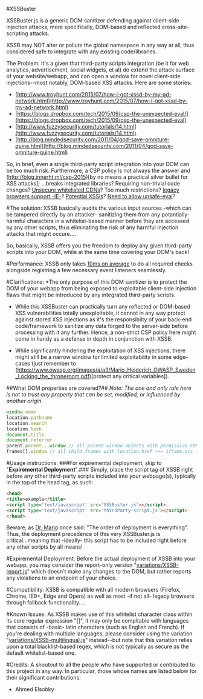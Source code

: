 #XSSBuster

XSSBuster.js is a generic DOM sanitizer defending against client-side injection attacks, more specifically, DOM-based and reflected cross-site-scripting attacks.

XSSB may NOT alter or pollute the global namespace in any way at all, thus considered safe to integrate with any existing code/libraries.

The Problem:
It's a given that third-party scripts integration (be it for web analytics, advertisement, social widgets, et al) do extend the attack surface of your website/webapp, and can open a window for novel client-side injections--most notably, DOM-based XSS attacks. Here are some stories:
* [http://www.troyhunt.com/2015/07/how-i-got-xssd-by-my-ad-network.html](http://www.troyhunt.com/2015/07/how-i-got-xssd-by-my-ad-network.html)
* [https://blogs.dropbox.com/tech/2015/09/csp-the-unexpected-eval/](https://blogs.dropbox.com/tech/2015/09/csp-the-unexpected-eval)
* [http://www.fuzzysecurity.com/tutorials/14.html](http://www.fuzzysecurity.com/tutorials/14.html)
* [http://blog.mindedsecurity.com/2011/04/god-save-omniture-quine.html](http://blog.mindedsecurity.com/2011/04/god-save-omniture-quine.html)

So, in brief, even a single third-party script integration into your DOM can be too much risk. Furthermore, a CSP policy is not always the answer and (http://blog.innerht.ml/csp-2015)[by no means a practical silver bullet for XSS attacks]; ...breaks integrated libraries? Requiring non-trivial code changes? [Unsecure whitelisted CDNs](https://github.com/cure53/XSSChallengeWiki/wiki/H5SC-Minichallenge-3:-%22Sh*t,-it's-CSP!%22)? Too much restrictions? [legacy browsers support -IE-](http://caniuse.com/csp)? [Potential XSSIs](https://www.kittenpics.org/wp-content/uploads/2015/11/blackhat-eu-15.pdf)? [Need to allow unsafe-eval](https://blogs.dropbox.com/tech/2015/09/csp-the-unexpected-eval)?

#The solution:
XSSB basically audits the various input sources -which can be tampered directly by an attacker- sanitizing them from any potantially-harmful characters in a whitelist-based manner before they are accessed by any other scripts, thus eliminating the risk of any harmful injection attacks that might occure....

So, basically, XSSB offers you the freedom to deploy any given third-party scripts into your DOM, while at the same time covering your DOM's back!

#Performance:
XSSB only takes [10ms on average](/tests/perf) to do all required checks alongside registring a few necessary event listeners seamlessly.

#Clarifications:
*The only purpose of this DOM sanitizer is to protect the DOM of your webapp from being exposed to exploitable client-side injection flaws that might be introduced by any integrated third-party scripts.

* While this XSSBuster can practically turn any reflected or DOM-based XSS vulnerabilities totally unexploitable, it cannot in any way protect against stored XSS injections as it's the responsibilty of your back-end code/framework to sanitize any data forged to the server-side before processing with it any further. Hence, a non-strict CSP policy here might come in handy as a defense in depth in conjunction with XSSB.

* While significantly hindering the exploitation of XSS injections, there might still be a narrow window for limited exploitability in some edge-cases (just remember to (https://www.owasp.org/images/a/a3/Mario_Heiderich_OWASP_Sweden_Locking_the_throneroom.pdf)[protect any critical variables]).

##What DOM properties are covered?##
*Note: The one and only rule here is not to trust any property that can be set, modified, or influenced by another origin.*
```javascript
window.name
location.pathname
location.search
location.hash
document.title
document.referrer
parent.parent...window // all parent window objects with permissive CORS
frames[].window // all child frames with location.href !== iframe.src (or those from a different origin)
```

#Usage instructions:
###For expiremental deployment, skip to "**Expiremental Deployment**".###
Simply, place the script tag of XSSB right before any other third-party scripts included into your webpage(s), typically in the top of the head tag, as such:
```html
<head>
<title>example</title>
<script type='text/javascript' src='XSSBuster.js'></script>
<script type='text/javascript' src='thirdParty-script.js'></script>
</head>
```

Beware, as [Dr. Mario](https://twitter.com/0x6D6172696F) once said: "The order of deployment is everything". Thus, the deployment precedence of this very XSSBuster.js is critical...meaning that -ideally- this script has to be included right before any other scripts by all means!

#Expiremental Deployment:
Before the actual deployment of XSSB into your webapp, you may consider the report-only version "[variations/XSSB-report.js](/variations/XSSB-report.js)" which doesn't make any changes to the DOM, but rather reports any violations to an endpoint of your choice.

#Compatibility:
XSSB is compatible with all modern browsers (Firefox, Chrome, IE9+, Edge and Opera) as well as most -if not all- legacy browsers through fallback functionality....

#Known Issues:
As XSSB makes use of this whitelist character class within its core regular expression "[]", it may only be compitable with languages that consists of -basic- latin characters (such as English and French). If you're dealing with multiple languages, please consider using the variation "[variations/XSSB-multilingual.js](/variations/XSSB-multilingual.js)" instead--but note that this variation relies upon a total blacklist-based regex, which is not typically as secure as the default whitelist-based one.

#Credits:
A shoutout to all the people who have supported or contributed to this project in any way. In particular, those whose names are listed below for their significant contributions:
* Ahmed Elsobky
